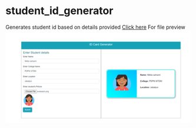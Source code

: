 # student_id_generator
Generates student id based on details provided
<span><a href="https://nikita290599.github.io/student_id_generator/">Click here</a> For file preview</span>
<img src="id_generator.png" />
